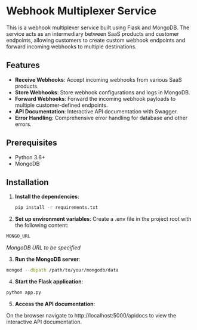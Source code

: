 # Webhook Multiplexer Service

This is a webhook multiplexer service built using Flask and MongoDB. The service acts as an intermediary between SaaS products and customer endpoints, allowing customers to create custom webhook endpoints and forward incoming webhooks to multiple destinations.

## Features

- **Receive Webhooks**: Accept incoming webhooks from various SaaS products.
- **Store Webhooks**: Store webhook configurations and logs in MongoDB.
- **Forward Webhooks**: Forward the incoming webhook payloads to multiple customer-defined endpoints.
- **API Documentation**: Interactive API documentation with Swagger.
- **Error Handling**: Comprehensive error handling for database and other errors.

## Prerequisites

- Python 3.6+
- MongoDB

## Installation

1. **Install the dependencies**:
   ```bash
   pip install -r requirements.txt

2. **Set up environment variables**:
  Create a .env file in the project root with the following content:
  ```bash
  MONGO_URL
  ```
*MongoDB URL to be specified*

3.  **Run the MongoDB server**:
  ```bash
  mongod --dbpath /path/to/your/mongodb/data
```

4. **Start the Flask application**:
  ```bash
  python app.py
```

5. **Access the API documentation**:

On the browser navigate to http://localhost:5000/apidocs to view the interactive API documentation.
